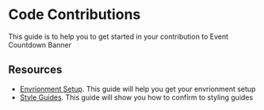 # Code Contributions

This guide is to help you to get started in your contribution to Event Countdown Banner

## Resources

-   [Envrionment Setup](docs/contributors/code/setup.md). This guide will help you get your envrionment setup
-   [Style Guides](docs/contributors/code/styleguides.md). This guide will show you how to confirm to styling guides

